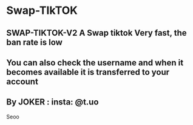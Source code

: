 # Swap-TIkTOK
SWAP-TIKTOK-V2
A
Swap tiktok Very fast, the ban rate is low
-
You can also check the username and when it becomes available it is transferred to your account
-
By JOKER : insta: @t.uo
-
Seoo
